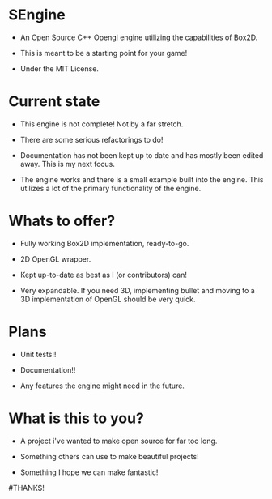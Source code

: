# SEngine

- An Open Source C++ Opengl engine utilizing the capabilities of Box2D.

- This is meant to be a starting point for your game!

- Under the MIT License.

# Current state

- This engine is not complete! Not by a far stretch. 

- There are some serious refactorings to do!

- Documentation has not been kept up to date and has mostly been edited away. This is my next focus.

- The engine works and there is a small example built into the engine. This utilizes a lot of the primary functionality of the engine.

# Whats to offer?

- Fully working Box2D implementation, ready-to-go.

- 2D OpenGL wrapper. 

- Kept up-to-date as best as I (or contributors) can!

- Very expandable. If you need 3D, implementing bullet and moving to a 3D implementation of OpenGL should be very quick.

# Plans

- Unit tests!!

- Documentation!!

- Any features the engine might need in the future.

# What is this to you?

- A project i've wanted to make open source for far too long.

- Something others can use to make beautiful projects!

- Something I hope we can make fantastic! 


#THANKS!
